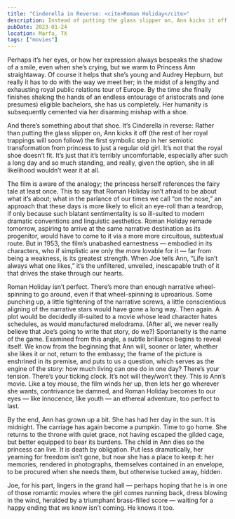 ```yaml
---
title: "Cinderella in Reverse: <cite>Roman Holiday</cite>"
description: Instead of putting the glass slipper on, Ann kicks it off.
pubDate: 2023-01-24
location: Marfa, TX
tags: ["movies"]
---
```


Perhaps it’s her eyes, or how her expression always bespeaks the shadow of a smile, even when she’s crying, but we warm to Princess Ann straightaway. Of course it helps that she’s young and Audrey Hepburn, but really it has to do with the way we meet her; in the midst of a lengthy and exhausting royal public relations tour of Europe. By the time she finally finishes shaking the hands of an endless entourage of aristocrats and (one presumes) eligible bachelors, she has us completely. Her humanity is subsequently cemented via her disarming mishap with a shoe.

And there’s something about that shoe. It’s Cinderella in reverse: Rather than putting the glass slipper on, Ann kicks it off (the rest of her royal trappings will soon follow) the first symbolic step in her semiotic transformation from princess to just a regular old girl. It’s not that the royal shoe doesn’t fit. It’s just that it’s terribly uncomfortable, especially after such a long day and so much standing, and really, given the option, she in all likelihood wouldn’t wear it at all.

The film is aware of the analogy; the princess herself references the fairy tale at least once. This to say that Roman Holiday isn’t afraid to be about what it’s about; what in the parlance of our times we call “on the nose,” an approach that these days is more likely to elicit an eye-roll than a teardrop, if only because such blatant sentimentality is so ill-suited to modern dramatic conventions and linguistic aesthetics. Roman Holiday remade tomorrow, aspiring to arrive at the same narrative destination as its progenitor, would have to come to it via a more more circuitous, subtextual route. But in 1953, the film’s unabashed earnestness — embodied in its characters, who if simplistic are only the more lovable for it — far from being a weakness, is its greatest strength. When Joe tells Ann, “Life isn’t always what one likes,” it’s the unfiltered, unveiled, inescapable truth of it that drives the stake through our hearts.

Roman Holiday isn’t perfect. There’s more than enough narrative wheel-spinning to go around, even if that wheel-spinning is uproarious. Some punching up, a little tightening of the narrative screws, a little conscientious aligning of the narrative stars would have gone a long way. Then again. A plot would be decidedly ill-suited to a movie whose lead character hates schedules, as would manufactured melodrama. (After all, we never really believe that Joe’s going to write that story, do we?) Spontaneity is the name of the game. Examined from this angle, a subtle brilliance begins to reveal itself. We know from the beginning that Ann will, sooner or later, whether she likes it or not, return to the embassy; the frame of the picture is enshrined in its premise, and puts to us a question, which serves as the engine of the story: how much living can one do in one day? There’s your tension. There’s your ticking clock. It’s not will they/won’t they. This is Ann’s movie. Like a toy mouse, the film winds her up, then lets her go wherever she wants, contrivance be damned, and Roman Holiday becomes to our eyes — like innocence, like youth — an ethereal adventure, too perfect to last.

By the end, Ann has grown up a bit. She has had her day in the sun. It is midnight. The carriage has again become a pumpkin. Time to go home. She returns to the throne with quiet grace, not having escaped the gilded cage, but better equipped to bear its burdens. The child in Ann dies so the princess can live. It is death by obligation. Put less dramatically, her yearning for freedom isn’t gone, but now she has a place to keep it: her memories, rendered in photographs, themselves contained in an envelope, to be procured when she needs them, but otherwise tucked away, hidden.

Joe, for his part, lingers in the grand hall — perhaps hoping that he is in one of those romantic movies where the girl comes running back, dress blowing in the wind, heralded by a triumphant brass-filled score — waiting for a happy ending that we know isn’t coming. He knows it too.
